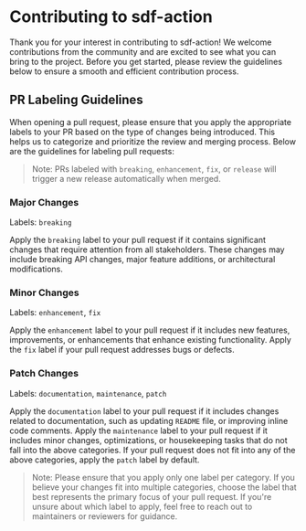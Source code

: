 # Contributing to sdf-action

Thank you for your interest in contributing to sdf-action! We welcome contributions from the community and are excited to see what you can bring to the project. Before you get started, please review the guidelines below to ensure a smooth and efficient contribution process.

## PR Labeling Guidelines
When opening a pull request, please ensure that you apply the appropriate labels to your PR based on the type of changes being introduced. This helps us to categorize and prioritize the review and merging process. Below are the guidelines for labeling pull requests:

> Note: PRs labeled with `breaking`, `enhancement`, `fix`, or `release` will trigger a new release automatically when merged.

### Major Changes
Labels: `breaking`

Apply the `breaking` label to your pull request if it contains significant changes that require attention from all stakeholders. These changes may include breaking API changes, major feature additions, or architectural modifications.

### Minor Changes
Labels: `enhancement`, `fix`

Apply the `enhancement` label to your pull request if it includes new features, improvements, or enhancements that enhance existing functionality. Apply the `fix` label if your pull request addresses bugs or defects.

### Patch Changes
Labels: `documentation`, `maintenance`, `patch`

Apply the `documentation` label to your pull request if it includes changes related to documentation, such as updating `README` file, or improving inline code comments. Apply the `maintenance` label to your pull request if it includes minor changes, optimizations, or housekeeping tasks that do not fall into the above categories. If your pull request does not fit into any of the above categories, apply the `patch` label by default.

> Note: Please ensure that you apply only one label per category. If you believe your changes fit into multiple categories, choose the label that best represents the primary focus of your pull request. If you're unsure about which label to apply, feel free to reach out to maintainers or reviewers for guidance.